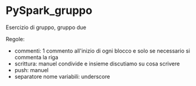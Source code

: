 # PySpark_gruppo
Esercizio di gruppo, gruppo due

Regole:
- commenti: 1 commento all'inizio di ogni blocco e solo se necessario si commenta la riga
- scrittura: manuel condivide e insieme discutiamo su cosa scrivere
- push: manuel
- separatore nome variabili: underscore
